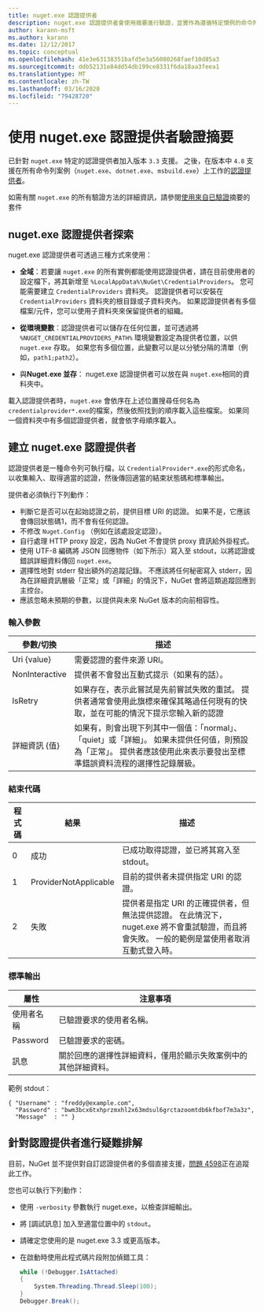 ```yaml
---
title: nuget.exe 認證提供者
description: nuget.exe 認證提供者會使用摘要進行驗證，並實作為遵循特定慣例的命令列可執行檔。
author: karann-msft
ms.author: karann
ms.date: 12/12/2017
ms.topic: conceptual
ms.openlocfilehash: 41e3e63138351bafd5e3a56080268faef10d85a3
ms.sourcegitcommit: ddb52131e84dd54db199ce8331f6da18aa3feea1
ms.translationtype: MT
ms.contentlocale: zh-TW
ms.lasthandoff: 03/16/2020
ms.locfileid: "79428720"
---
```

# <a name="authenticating-feeds-with-nugetexe-credential-providers"></a>使用 nuget.exe 認證提供者驗證摘要

已針對 `nuget.exe` 特定的認證提供者加入版本 `3.3` 支援。 之後，在版本中 `4.8` 支援在所有命令列案例（`nuget.exe`、`dotnet.exe`、`msbuild.exe`）上工作的[認證提供者](NuGet-Cross-Platform-Authentication-Plugin.md)。

如需有關 `nuget.exe` 的所有驗證方法的詳細資訊，請參閱[使用來自已驗證](../../consume-packages/consuming-packages-authenticated-feeds.md#nugetexe)摘要的套件

## <a name="nugetexe-credential-provider-discovery"></a>nuget.exe 認證提供者探索

nuget.exe 認證提供者可透過三種方式來使用：

- **全域**：若要讓 `nuget.exe` 的所有實例都能使用認證提供者，請在目前使用者的設定檔下，將其新增至 `%LocalAppData%\NuGet\CredentialProviders`。 您可能需要建立 `CredentialProviders` 資料夾。 認證提供者可以安裝在 `CredentialProviders` 資料夾的根目錄或子資料夾內。 如果認證提供者有多個檔案/元件，您可以使用子資料夾來保留提供者的組織。

- **從環境變數**：認證提供者可以儲存在任何位置，並可透過將 `%NUGET_CREDENTIALPROVIDERS_PATH%` 環境變數設定為提供者位置，以供 `nuget.exe` 存取。 如果您有多個位置，此變數可以是以分號分隔的清單（例如，`path1;path2`）。

- 與**Nuget.exe 並存**： nuget.exe 認證提供者可以放在與 `nuget.exe`相同的資料夾中。

載入認證提供者時，`nuget.exe` 會依序在上述位置搜尋任何名為 `credentialprovider*.exe`的檔案，然後依照找到的順序載入這些檔案。 如果同一個資料夾中有多個認證提供者，就會依字母順序載入。

## <a name="creating-a-nugetexe-credential-provider"></a>建立 nuget.exe 認證提供者

認證提供者是一種命令列可執行檔，以 `CredentialProvider*.exe`的形式命名，以收集輸入、取得適當的認證，然後傳回適當的結束狀態碼和標準輸出。

提供者必須執行下列動作：

- 判斷它是否可以在起始認證之前，提供目標 URI 的認證。 如果不是，它應該會傳回狀態碼1，而不會有任何認證。
- 不修改 `Nuget.Config` （例如在該處設定認證）。
- 自行處理 HTTP proxy 設定，因為 NuGet 不會提供 proxy 資訊給外掛程式。
- 使用 UTF-8 編碼將 JSON 回應物件（如下所示）寫入至 stdout，以將認證或錯誤詳細資料傳回 `nuget.exe`。
- 選擇性地對 stderr 發出額外的追蹤記錄。 不應該將任何秘密寫入 stderr，因為在詳細資訊層級「正常」或「詳細」的情況下，NuGet 會將這類追蹤回應到主控台。
- 應該忽略未預期的參數，以提供與未來 NuGet 版本的向前相容性。

### <a name="input-parameters"></a>輸入參數

| 參數/切換 |描述|
|----------------|-----------|
| Uri {value} | 需要認證的套件來源 URI。|
| NonInteractive | 提供者不會發出互動式提示（如果有的話）。 |
| IsRetry | 如果存在，表示此嘗試是先前嘗試失敗的重試。 提供者通常會使用此旗標來確保其略過任何現有的快取，並在可能的情況下提示您輸入新的認證|
| 詳細資訊 {值} | 如果有，則會出現下列其中一個值：「normal」、「quiet」或「詳細」。 如果未提供任何值，則預設為「正常」。 提供者應該使用此來表示要發出至標準錯誤資料流程的選擇性記錄層級。 |

### <a name="exit-codes"></a>結束代碼

| 程式碼 |結果 | 描述 |
|----------------|-----------|-----------|
| 0 | 成功 | 已成功取得認證，並已將其寫入至 stdout。|
| 1 | ProviderNotApplicable | 目前的提供者未提供指定 URI 的認證。|
| 2 | 失敗 | 提供者是指定 URI 的正確提供者，但無法提供認證。 在此情況下，nuget.exe 將不會重試驗證，而且將會失敗。 一般的範例是當使用者取消互動式登入時。 |

### <a name="standard-output"></a>標準輸出

| 屬性 |注意事項|
|----------------|-----------|
| 使用者名稱 | 已驗證要求的使用者名稱。|
| Password | 已驗證要求的密碼。|
| 訊息 | 關於回應的選擇性詳細資料，僅用於顯示失敗案例中的其他詳細資料。 |

範例 stdout：

    { "Username" : "freddy@example.com",
      "Password" : "bwm3bcx6txhprzmxhl2x63mdsul6grctazoomtdb6kfbof7m3a3z",
      "Message"  : "" }

## <a name="troubleshooting-a-credential-provider"></a>針對認證提供者進行疑難排解

目前，NuGet 並不提供對自訂認證提供者的多個直接支援，[問題 4598](https://github.com/NuGet/Home/issues/4598)正在追蹤此工作。

您也可以執行下列動作：

- 使用 `-verbosity` 參數執行 nuget.exe，以檢查詳細輸出。
- 將 [調試訊息] 加入至適當位置中的 `stdout`。
- 請確定您使用的是 nuget.exe 3.3 或更高版本。
- 在啟動時使用此程式碼片段附加偵錯工具：

    ```cs
    while (!Debugger.IsAttached)
    {
        System.Threading.Thread.Sleep(100);
    }
    Debugger.Break();
    ```

